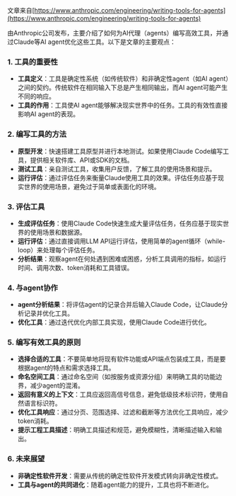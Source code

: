 文章来自[https://www.anthropic.com/engineering/writing-tools-for-agents](https://www.anthropic.com/engineering/writing-tools-for-agents)

由Anthropic公司发布，主要介绍了如何为AI代理（agents）编写高效工具，并通过Claude等AI agent优化这些工具。以下是文章的主要观点：
### 1\. 工具的重要性

- **工具定义**：工具是确定性系统（如传统软件）和非确定性agent（如AI agent）之间的契约。传统软件在相同输入下总是产生相同输出，而AI agent可能产生不同的响应。
- **工具的作用**：工具使AI agent能够解决现实世界中的任务。工具的有效性直接影响AI agent的表现。

### 2\. 编写工具的方法

- **原型开发**：快速搭建工具原型并进行本地测试。如果使用Claude Code编写工具，提供相关软件库、API或SDK的文档。
- **测试工具**：亲自测试工具，收集用户反馈，了解工具的使用场景和提示。
- **运行评估**：通过评估任务来衡量Claude使用工具的效果。评估任务应基于现实世界的使用场景，避免过于简单或表面化的环境。

### 3\. 评估工具

- **生成评估任务**：使用Claude Code快速生成大量评估任务，任务应基于现实世界的使用场景和数据源。
- **运行评估**：通过直接调用LLM API运行评估，使用简单的agent循环（while-loop）来处理每个评估任务。
- **分析结果**：观察agent在何处遇到困难或困惑，分析工具调用的指标，如运行时间、调用次数、token消耗和工具错误。

### 4\. 与agent协作

- **agent分析结果**：将评估agent的记录合并后输入Claude Code，让Claude分析记录并优化工具。
- **优化工具**：通过迭代优化内部工具实现，使用Claude Code进行优化。

### 5\. 编写有效工具的原则

- **选择合适的工具**：不要简单地将现有软件功能或API端点包装成工具，而是要根据agent的特点和需求选择工具。
- **命名空间工具**：通过命名空间（如按服务或资源分组）来明确工具的功能边界，减少agent的混淆。
- **返回有意义的上下文**：工具应返回高信号信息，避免低级技术标识符，使用自然语言标识符。
- **优化工具响应**：通过分页、范围选择、过滤和截断等方法优化工具响应，减少token消耗。
- **提示工程工具描述**：明确工具描述和规范，避免模糊性，清晰描述输入和输出。

### 6\. 未来展望

- **非确定性软件开发**：需要从传统的确定性软件开发模式转向非确定性模式。
- **工具与agent的共同进化**：随着agent能力的提升，工具也将不断进化。

